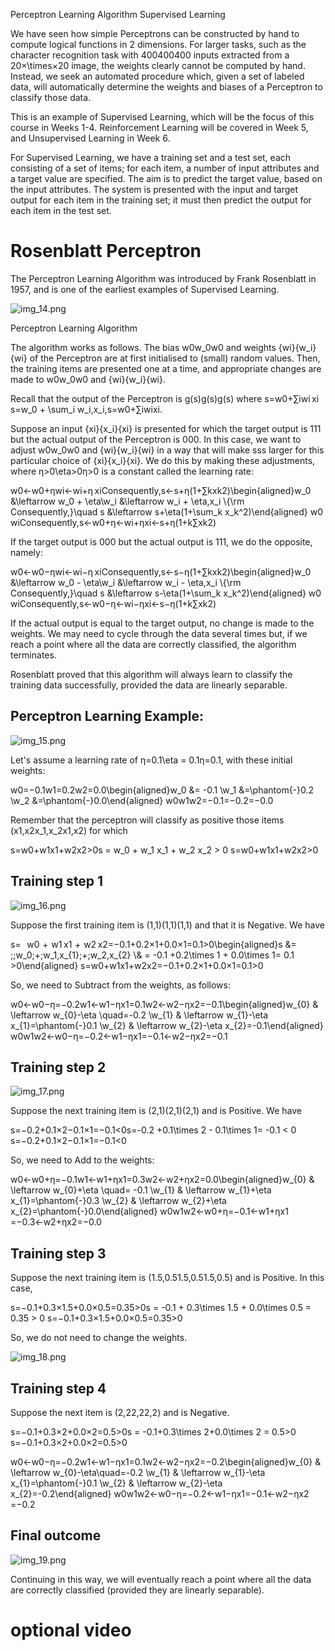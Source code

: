 Perceptron Learning Algorithm
Supervised Learning

We have seen how simple Perceptrons can be constructed by hand to compute
logical functions in 2 dimensions. For larger tasks, such as the character
recognition task with 400400400 inputs extracted from a 20×\times×20 image, 
the weights clearly cannot be computed by hand. Instead, we seek an automated 
procedure which, given a set of labeled data, will automatically determine the 
weights and biases of a Perceptron to classify those data.

This is an example of Supervised Learning, which will be the focus of this 
course in Weeks 1-4. Reinforcement Learning will be covered in Week 5, and 
Unsupervised Learning in Week 6.

For Supervised Learning, we have a training set and a test set, each consisting 
of a set of items; for each item, a number of input attributes and a target 
value are specified. The aim is to predict the target value, based on the input 
attributes. The system is presented with the input and target output for each 
item in the training set; it must then predict the output for each item in the 
test set. 

# Rosenblatt Perceptron
The Perceptron Learning Algorithm was introduced by Frank Rosenblatt in 1957, 
and is one of the earliest examples of Supervised Learning.

![img_14.png](images/img_14.png)

Perceptron Learning Algorithm

The algorithm works as follows. The bias w0w_0w0​ and weights {wi}\{w_i\}{wi​} of the Perceptron are at first initialised to (small) random values. Then, the training items are presented one at a time, and appropriate changes are made to w0w_0w0​ and {wi}\{w_i\}{wi​}.

Recall that the output of the Perceptron is g(s)g(s)g(s) where s=w0+∑iwi xi s=w_0 + \sum_i w_i\,x_i\,s=w0​+∑i​wi​xi​.

Suppose an input {xi}\{x_i\}{xi​} is presented for which the target output is 111 but the actual output of the Perceptron is 000. In this case, we want to adjust w0w_0w0​ and {wi}\{w_i\}{wi​} in a way that will make sss larger for this particular choice of {xi}\{x_i\}{xi​}. We do this by making these adjustments, where η>0\eta>0η>0 is a constant called the learning rate:

w0←w0+ηwi←wi+η xiConsequently,s←s+η(1+∑kxk2)\begin{aligned}w_0 &\leftarrow w_0 + \eta\\w_i &\leftarrow w_i + \eta\,x_i \\{\rm Consequently,}\quad s &\leftarrow s+\eta(1+\sum_k x_k^2)\end{aligned}
w0​wi​Consequently,s​←w0​+η←wi​+ηxi​←s+η(1+k∑​xk2​)​

If the target output is 000 but the actual output is 111, we do the opposite, namely:

w0←w0−ηwi←wi−η xiConsequently,s←s−η(1+∑kxk2)\begin{aligned}w_0 &\leftarrow w_0 - \eta\\w_i &\leftarrow w_i - \eta\,x_i \\{\rm Consequently,}\quad s &\leftarrow s-\eta(1+\sum_k x_k^2)\end{aligned}
w0​wi​Consequently,s​←w0​−η←wi​−ηxi​←s−η(1+k∑​xk2​)​

If the actual output is equal to the target output, no change is made to the weights. We may need to cycle through the data several times but, if we reach a point where all the data are correctly classified, the algorithm terminates.

Rosenblatt proved that this algorithm will always learn to classify the 
training data successfully, provided the data are linearly separable.

## Perceptron Learning Example: 
![img_15.png](images/img_15.png)

Let's assume a learning rate of η=0.1\eta = 0.1η=0.1, with these initial weights:

w0=−0.1w1=0.2w2=0.0\begin{aligned}w_0 &= -0.1 \\w_1 &=\phantom{-}0.2 \\w_2 &=\phantom{-}0.0\end{aligned}
w0​w1​w2​​=−0.1=−0.2=−0.0​

Remember that the perceptron will classify as positive those items (x1,x2x_1,x_2x1​,x2​) for which

s=w0+w1x1+w2x2>0s = w_0 + w_1 x_1 + w_2 x_2 > 0
s=w0​+w1​x1​+w2​x2​>0

## Training step 1
![img_16.png](images/img_16.png)

Suppose the first training item is (1,1)(1,1)(1,1) and that it is Negative. We have

s=    w0  +  w1 x1  +  w2 x2=−0.1+0.2×1+0.0×1=0.1>0\begin{aligned}s &= \;\;w_0\;+\;w_1\,x_{1}\;+\;w_2\,x_{2} \\& = -0.1 +0.2\times 1 + 0.0\times 1= 0.1 >0\end{aligned}
s​=w0​+w1​x1​+w2​x2​=−0.1+0.2×1+0.0×1=0.1>0​

So, we need to Subtract from the weights, as follows:

w0←w0−η=−0.2w1←w1−ηx1=0.1w2←w2−ηx2=−0.1\begin{aligned}w_{0} & \leftarrow w_{0}-\eta \quad=-0.2 \\w_{1} & \leftarrow w_{1}-\eta x_{1}=\phantom{-}0.1 \\w_{2} & \leftarrow w_{2}-\eta x_{2}=-0.1\end{aligned}
w0​w1​w2​​←w0​−η=−0.2←w1​−ηx1​=−0.1←w2​−ηx2​=−0.1​

## Training step 2
![img_17.png](images/img_17.png)

Suppose the next training item is (2,1)(2,1)(2,1) and is Positive. We have

s=−0.2+0.1×2−0.1×1=−0.1<0s=-0.2 +0.1\times 2 - 0.1\times 1= -0.1 < 0
s=−0.2+0.1×2−0.1×1=−0.1<0

So, we need to Add to the weights:

w0←w0+η=−0.1w1←w1+ηx1=0.3w2←w2+ηx2=0.0\begin{aligned}w_{0} & \leftarrow w_{0}+\eta \quad= -0.1 \\w_{1} & \leftarrow w_{1}+\eta x_{1}=\phantom{-}0.3 \\w_{2} & \leftarrow w_{2}+\eta x_{2}=\phantom{-}0.0\end{aligned}
w0​w1​w2​​←w0​+η=−0.1←w1​+ηx1​=−0.3←w2​+ηx2​=−0.0​

## Training step 3
Suppose the next training item is (1.5,0.51.5,0.51.5,0.5) and is Positive. In this case,

s=−0.1+0.3×1.5+0.0×0.5=0.35>0s = -0.1 + 0.3\times 1.5 + 0.0\times 0.5 = 0.35 > 0
s=−0.1+0.3×1.5+0.0×0.5=0.35>0

So, we do not need to change the weights.

![img_18.png](images/img_18.png)

## Training step 4
Suppose the next item is (2,22,22,2) and is Negative.

s=−0.1+0.3×2+0.0×2=0.5>0s = -0.1+0.3\times 2+0.0\times 2 = 0.5>0
s=−0.1+0.3×2+0.0×2=0.5>0

w0←w0−η=−0.2w1←w1−ηx1=0.1w2←w2−ηx2=−0.2\begin{aligned}w_{0} & \leftarrow w_{0}-\eta\quad=-0.2 \\w_{1} & \leftarrow w_{1}-\eta x_{1}=\phantom{-}0.1 \\w_{2} & \leftarrow w_{2}-\eta x_{2}=-0.2\end{aligned}
w0​w1​w2​​←w0​−η=−0.2←w1​−ηx1​=−0.1←w2​−ηx2​=−0.2​

## Final outcome
![img_19.png](images/img_19.png)

Continuing in this way, we will eventually reach a point where all the data are 
correctly classified (provided they are linearly separable).

# optional video
